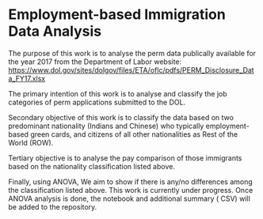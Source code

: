 # Employment-based Immigration Data Analysis

The purpose of this work is to analyse the perm data publically available for the year 2017 from the Department of Labor website: https://www.dol.gov/sites/dolgov/files/ETA/oflc/pdfs/PERM_Disclosure_Data_FY17.xlsx

The primary intention of this work is to analyse and classify the job categories of perm applications submitted to the DOL. 

Secondary objective of this work is to classify the data based on two predominant nationality (Indians and Chinese) who typically employment-based green cards, and citizens of all other nationalities as Rest of the World (ROW). 

Tertiary objective is to analyse the pay comparison of those immigrants based on the nationality classification listed above. 

Finally, using ANOVA, We aim to show if there is any/no differences among the classification listed above. This work is currently under progress. Once ANOVA analysis is done, the notebook and additional summary ( CSV) will be added to the repository. 
